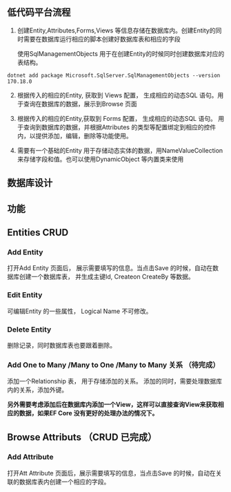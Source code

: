 ## 低代码平台流程
1. 创建Entity,Attributes,Forms,Views 等信息存储在数据库内。创建Entity的同时需要在数据库运行相应的脚本创建好数据库表和相应的字段

    使用SqlManagementObjects 用于在创建Entity的时候同时创建数据库对应的表结构。
```
dotnet add package Microsoft.SqlServer.SqlManagementObjects --version 170.18.0
```

2. 根据传入的相应的Entity, 获取到 Views 配置， 生成相应的动态SQL 语句。用于查询在数据库的数据，展示到Browse 页面

3. 根据传入的相应的Entity,获取到 Forms 配置， 生成相应的动态SQL 语句。 用于查询到数据库的数据，并根据Attributes 的类型等配置绑定到相应的控件内，以提供添加，编辑，删除等功能使用。

4. 需要有一个基础的Entity 用于存储动态实体的数据，用NameValueCollection 来存储字段和值。也可以使用DynamicObject 等内置类来使用

## 数据库设计

## 功能

## Entities CRUD

### Add Entity 
打开Add Entity 页面后， 展示需要填写的信息。当点击Save 的时候，自动在数据库创建一个数据库表， 并生成主键Id, Createon CreateBy 等数据。

### Edit Entity 
可编辑Entity 的一些属性， Logical Name 不可修改。

### Delete Entity
删除记录，同时数据库表也要跟着删除。

### Add One to Many /Many to One /Many to Many 关系 （待完成）

添加一个Relationship 表， 用于存储添加的关系。 添加的同时，需要处理数据库内的关系，添加外键。

**另外需要考虑添加后在数据库内添加一个View，这样可以直接查询View来获取相应的数据，如果EF Core 没有更好的处理办法的情况下。**

## Browse Attributs （CRUD 已完成）

### Add Attribute
打开Att Attribute 页面后，展示需要填写的信息，当点击Save 的时候，自动在关联的数据库表内创建一个相应的字段。


